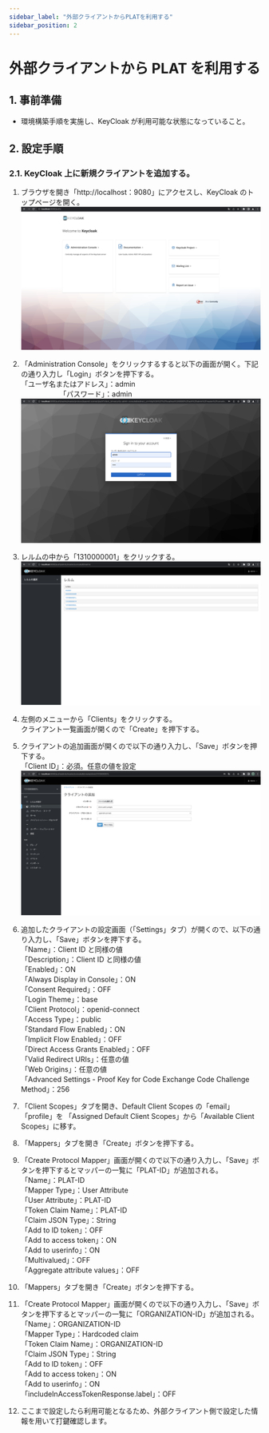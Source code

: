 ```yaml
---
sidebar_label: "外部クライアントからPLATを利用する"
sidebar_position: 2
---
```


# 外部クライアントから PLAT を利用する

## 1. 事前準備

- 環境構築手順を実施し、KeyCloak が利用可能な状態になっていること。

## 2. 設定手順

### 2.1. KeyCloak 上に新規クライアントを追加する。

1. ブラウザを開き「http://localhost：9080」にアクセスし、KeyCloak のトップページを開く。  
   ![image-2022-05-21 21.12.20.png](../.attachments/image-2022-05-21%2021.12.20-c349d6f0-2a90-4ec0-a164-b092b94c663c.png)

1. 「Administration Console」をクリックするすると以下の画面が開く。下記の通り入力し「Login」ボタンを押下する。  
    「ユーザ名またはアドレス」：admin  
   　　　　　　「パスワード」：admin  
    ![image-2022-05-21 21.14.47.png](../.attachments/image-2022-05-21%2021.14.47-4b060870-52ef-48c1-933a-81dab189c004.png)

1. レルムの中から「1310000001」をクリックする。  
   ![image-2022-05-21 21.18.10.png](../.attachments/image-2022-05-21%2021.18.10-dd55c6ea-41cc-4a99-a14f-520cc5867292.png)

1. 左側のメニューから「Clients」をクリックする。  
   クライアント一覧画面が開くので「Create」を押下する。

1. クライアントの追加画面が開くので以下の通り入力し、「Save」ボタンを押下する。  
   「Client ID」：必須。任意の値を設定  
   ![image-2022-05-23 2.55.32.png](../.attachments/image-2022-05-23%202.55.32-690326c9-7c3b-474c-ba62-2b641f712212.png)

1. 追加したクライアントの設定画面（「Settings」タブ）が開くので、以下の通り入力し、「Save」ボタンを押下する。  
   「Name」：Client ID と同様の値  
   「Description」：Client ID と同様の値  
   「Enabled」：ON  
   「Always Display in Console」：ON  
   「Consent Required」：OFF  
   「Login Theme」：base  
   「Client Protocol」：openid-connect  
   「Access Type」：public  
   「Standard Flow Enabled」：ON  
   「Implicit Flow Enabled」：OFF  
   「Direct Access Grants Enabled」：OFF  
   「Valid Redirect URIs」：任意の値  
   「Web Origins」：任意の値  
   「Advanced Settings - Proof Key for Code Exchange Code Challenge Method」：256

1. 「Client Scopes」タブを開き、Default Client Scopes の「email」「profile」を
   「Assigned Default Client Scopes」から「Available Client Scopes」に移す。

1. 「Mappers」タブを開き「Create」ボタンを押下する。

1. 「Create Protocol Mapper」画面が開くので以下の通り入力し、「Save」ボタンを押下するとマッパーの一覧に「PLAT-ID」が追加される。  
   「Name」：PLAT-ID  
   「Mapper Type」：User Attribute  
   「User Attribute」：PLAT-ID  
   「Token Claim Name」：PLAT-ID  
   「Claim JSON Type」：String  
   「Add to ID token」：OFF  
   「Add to access token」：ON  
   「Add to userinfo」：ON  
   「Multivalued」：OFF  
   「Aggregate attribute values」：OFF

1. 「Mappers」タブを開き「Create」ボタンを押下する。

1. 「Create Protocol Mapper」画面が開くので以下の通り入力し、「Save」ボタンを押下するとマッパーの一覧に「ORGANIZATION-ID」が追加される。  
   「Name」：ORGANIZATION-ID  
   「Mapper Type」：Hardcoded claim  
   「Token Claim Name」：ORGANIZATION-ID  
   「Claim JSON Type」：String  
   「Add to ID token」：OFF  
   「Add to access token」：ON  
   「Add to userinfo」：ON  
   「includeInAccessTokenResponse.label」：OFF

1. ここまで設定したら利用可能となるため、外部クライアント側で設定した情報を用いて打鍵確認します。
